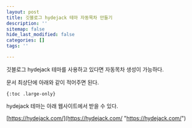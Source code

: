 ```yaml
---
layout: post
title: 깃블로그 hydejack 테마 자동목차 만들기
description: ''
sitemap: false
hide_last_modified: false
categories: []
tags: ''

---
```

깃블로그 hydejack 테마를 사용하고 있다면 자동목차 생성이 가능하다.

문서 최상단에 아래와 같이 적어주면 된다.

    {:toc .large-only}

hydejack 테마는 아래 웹사이트에서 받을 수 있다.

[https://hydejack.com/](https://hydejack.com/ "https://hydejack.com/")